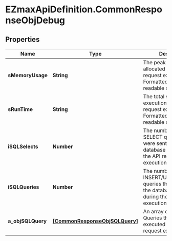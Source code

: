 # EZmaxApiDefinition.CommonResponseObjDebug

## Properties

Name | Type | Description | Notes
------------ | ------------- | ------------- | -------------
**sMemoryUsage** | **String** | The peak memory allocated during the API request execution. Formatted as a human readable string | 
**sRunTime** | **String** | The total server execution time of the API request execution. Formatted as a human readable string | 
**iSQLSelects** | **Number** | The number of SQL SELECT queries that were sent to the database server during the API request execution | 
**iSQLQueries** | **Number** | The number of SQL INSERT/UPDATE/DELETE queries that were sent to the database server during the API request execution | 
**a_objSQLQuery** | [**[CommonResponseObjSQLQuery]**](CommonResponseObjSQLQuery.md) | An array of the SQL Queries that were executed during the API request execution | 


